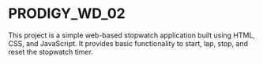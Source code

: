 # PRODIGY_WD_02
This project is a simple web-based stopwatch application built using HTML, CSS, and JavaScript. It provides basic functionality to start, lap,  stop, and reset the stopwatch timer. 
